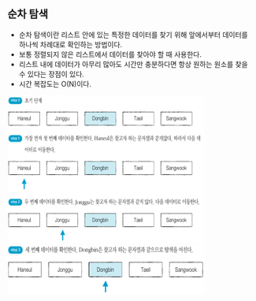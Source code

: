 ## 순차 탐색
- 순차 탐색이란 리스트 안에 있는 특정한 데이터를 찾기 위해 앞에서부터 데이터를 하나씩 차례대로 확인하는 방법이다.
- 보통 정렬되지 않은 리스트에서 데이터를 찾아야 할 때 사용한다.
- 리스트 내에 데이터가 아무리 많아도 시간만 충분하다면 항상 원하는 원소를 찾을 수 있다는 장점이 있다.
- 시간 복잡도는 O(N)이다.

<div>
   <img src="image1.PNG" width="400" height="300">   
</div>
<div>
   <img src="image2.PNG" width="400" height="100">   
</div>